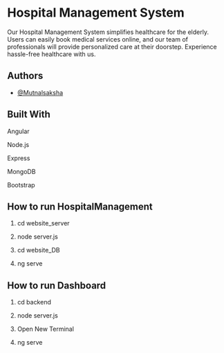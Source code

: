 # Hospital Management System

Our Hospital Management System simplifies healthcare for the elderly. Users can easily book medical services online, and our team of professionals will provide personalized care at their doorstep. Experience hassle-free healthcare with us.


## Authors

- [@Mutnalsaksha](https://www.github.com/Mutnalsaksha)


## Built With
Angular

Node.js

Express

MongoDB

Bootstrap
## How to run HospitalManagement

1. cd website_server
2. node server.js

3. cd website_DB
4. ng serve

## How to run Dashboard
1. cd backend
2. node server.js

3. Open New Terminal
4. ng serve

